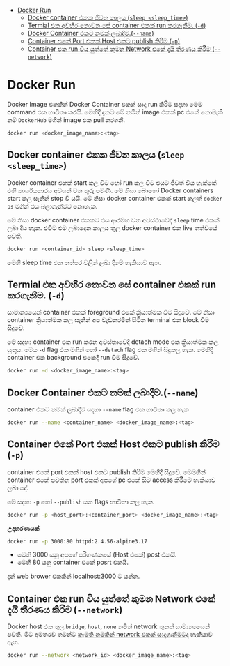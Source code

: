- [Docker Run](#docker-run)
  - [Docker container එකක ජීවන කාලය (`sleep <sleep_time>`)](#docker-container-එකක-ජීවන-කාලය-sleep-sleep_time)
  - [Termial එක අවහිර නොවන සේ container එකක් run කරගැනීම. (`-d`)](#termial-එක-අවහිර-නොවන-සේ-container-එකක්-run-කරගැනීම--d)
  - [Docker Container එකට නමක් ලබාදීම.(`--name`)](#docker-container-එකට-නමක්-ලබාදීම--name)
  - [Container එකේ Port එකක් Host එකට publish කිරීම (`-p`)](#container-එකේ-port-එකක්-host-එකට-publish-කිරීම--p)
  - [Container එක run විය යුත්තේ කුමන Network එකේ දැයි තීරණය කිරීම (`--network`)](#container-එක-run-විය-යුත්තේ-කුමන-network-එකේ-දැයි-තීරණය-කිරීම---network)

# Docker Run

Docker Image එකකින් Docker Container එකක් සාදා run කිරීම සදහා මෙම command එක භාවිතා කරයි.
මෙහිදී දැනට මේ නමින් image එකක් pc එකේ නොමැති නම් `DockerHub` මගින් image එක pull කරගනී.
```bash
docker run <docker_image_name>:<tag>
```

## Docker container එකක ජීවන කාලය (`sleep <sleep_time>`)
Docker container එකක් start කල විට හෝ run කල විට එයට ජීවත් විය හැක්කේ එහි කාර්යයභාරය අවසන් වන තුරු පමණි.  මේ නිසා බොහෝ Docker containers start කල සැනින් stop වී යයි. මේ නිසා docker container එකක් start කලත් `docker ps` මගින් එය බලාගැනීමට නොහැක. 

මේ නිසා docker container එකකට එය ආරම්භ වන අවස්ථාවේදී `sleep` time එකක් ලබා දිය හැක.  එවිට එම ලබාදෙන කාලය තුල docker container එක live තත්වයේ පවතී.

```bash
docker run <container_id> sleep <sleep_time>
```
මෙහි sleep time එක තත්පර වලින් ලබා දීමේ හැකියාව ඇත.


## Termial එක අවහිර නොවන සේ container එකක් run කරගැනීම. (`-d`)

සාමාන්‍යයෙන් container එකක් foreground එකේ ක්‍රියාත්මක වීම සිදුවේ. මේ නිසා container ක්‍රියාත්මක කල සැනින් අප වැඩකරමින් සිටින terminal එක block වීම සිදුවේ.

මේ සදහා container එක run කරන අවස්තාවේදී detach mode එක ක්‍රියාත්මක කල යුතුය. මෙය `-d` flag එක මගින් හෝ `--detach` flag එක මගින් සිදුකල හැක. මෙහිදී container එක background එකෙදී run වීම සිදුවේ.

```bash
docker run -d <docker_image_name>:<tag>
```

## Docker Container එකට නමක් ලබාදීම.(`--name`)

container එකට නමක් ලබාදීම සදහා `--name` flag එක භාවිතා කල හැක

```bash
docker run --name <container_name> <docker_image_name>:<tag>
```

## Container එකේ Port එකක් Host එකට publish කිරීම (`-p`)

container එකේ port එකක් host එකට publish කිරීම මෙහිදී සිදුවේ. මෙමගින් container එකේ පවතින port එකක් අපගේ pc එකේ සිට access කිරීමේ හැකියාව ලබා දේ.

මේ සදහා `-p` හෝ `--publish` යන flags භාවිතා කල හැක.

```bash
docker run -p <host_port>:<container_port> <docker_image_name>:<tag>
```

**උදාහරණයක්**
```bash
docker run -p 3000:80 httpd:2.4.56-alpine3.17
```
- මෙහි 3000 යනු අපගේ පරිගණකයේ (Host එකේ) post එකයි.
- මෙහි 80 යනු container එකේ posrt එකයි.

දැන් web brower එකකින් localhost:3000 ‍ට යන්න.

## Container එක run විය යුත්තේ කුමන Network එකේ දැයි තීරණය කිරීම (`--network`)
Docker host එක තුල `bridge`, `host`, `none` නමින් network තුනක් සාමාන්‍යයෙන් පවතී. මීට අමතරව තමන්ට [කැමති නමකින් network එකක් සාදාගැනීමට](docker_network.md/#network-එකක්-සෑදීම)ද හැකියාව ඇත.

```bash
docker run --network <network_id> <docker_image_name>:<tag>
```
